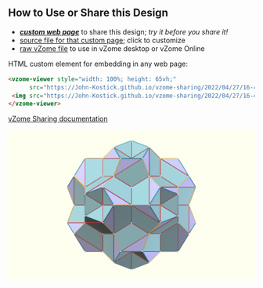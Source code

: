 
## How to Use or Share this Design

 - [***custom web page***][post] to share this design; *try it before you share it!*
 - [source file for that custom page][source]; click to customize
 - [raw vZome file][raw] to use in vZome desktop or vZome Online
 
 HTML custom element for embedding in any web page:
 ```html
<vzome-viewer style="width: 100%; height: 65vh;"
       src="https://John-Kostick.github.io/vzome-sharing/2022/04/27/16-42-25-6--axis/6--axis.vZome" >
  <img src="https://John-Kostick.github.io/vzome-sharing/2022/04/27/16-42-25-6--axis/6--axis.png" />
</vzome-viewer>
 ```

[vZome Sharing documentation](https://vzome.github.io/vzome/sharing.html#how-it-works)

![Image](<6--axis.png>)


[post]: <https://John-Kostick.github.io/vzome-sharing/2022/04/27/6--axis-16-42-25.html>
[source]: <https://github.com/John-Kostick/vzome-sharing/edit/main/_posts/2022-04-27-6--axis-16-42-25.md>
[raw]: <https://raw.githubusercontent.com/John-Kostick/vzome-sharing/main/2022/04/27/16-42-25-6--axis/6--axis.vZome>
